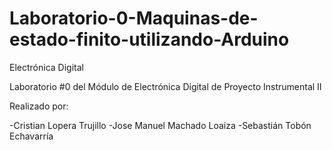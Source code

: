# Laboratorio-0-Maquinas-de-estado-finito-utilizando-Arduino

Electrónica Digital

Laboratorio #0 del Módulo de Electrónica Digital de Proyecto Instrumental II

Realizado por:

-Cristian Lopera Trujillo
-Jose Manuel Machado Loaiza
-Sebastián Tobón Echavarría
